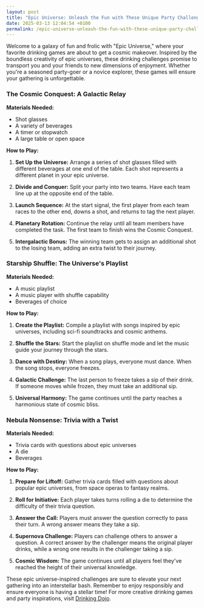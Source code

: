 ```yaml
---
layout: post
title: "Epic Universe: Unleash the Fun with These Unique Party Challenges"
date: 2025-03-13 12:04:54 +0100
permalink: /epic-universe-unleash-the-fun-with-these-unique-party-challenges/
---
```



Welcome to a galaxy of fun and frolic with "Epic Universe," where your favorite drinking games are about to get a cosmic makeover. Inspired by the boundless creativity of epic universes, these drinking challenges promise to transport you and your friends to new dimensions of enjoyment. Whether you're a seasoned party-goer or a novice explorer, these games will ensure your gathering is unforgettable.

### The Cosmic Conquest: A Galactic Relay

**Materials Needed:**

- Shot glasses
- A variety of beverages
- A timer or stopwatch
- A large table or open space

**How to Play:**

1. **Set Up the Universe:** Arrange a series of shot glasses filled with different beverages at one end of the table. Each shot represents a different planet in your epic universe.

2. **Divide and Conquer:** Split your party into two teams. Have each team line up at the opposite end of the table.

3. **Launch Sequence:** At the start signal, the first player from each team races to the other end, downs a shot, and returns to tag the next player. 

4. **Planetary Rotation:** Continue the relay until all team members have completed the task. The first team to finish wins the Cosmic Conquest.

5. **Intergalactic Bonus:** The winning team gets to assign an additional shot to the losing team, adding an extra twist to their journey.

### Starship Shuffle: The Universe's Playlist

**Materials Needed:**

- A music playlist
- A music player with shuffle capability
- Beverages of choice

**How to Play:**

1. **Create the Playlist:** Compile a playlist with songs inspired by epic universes, including sci-fi soundtracks and cosmic anthems.

2. **Shuffle the Stars:** Start the playlist on shuffle mode and let the music guide your journey through the stars.

3. **Dance with Destiny:** When a song plays, everyone must dance. When the song stops, everyone freezes.

4. **Galactic Challenge:** The last person to freeze takes a sip of their drink. If someone moves while frozen, they must take an additional sip.

5. **Universal Harmony:** The game continues until the party reaches a harmonious state of cosmic bliss.

### Nebula Nonsense: Trivia with a Twist

**Materials Needed:**

- Trivia cards with questions about epic universes
- A die
- Beverages

**How to Play:**

1. **Prepare for Liftoff:** Gather trivia cards filled with questions about popular epic universes, from space operas to fantasy realms.

2. **Roll for Initiative:** Each player takes turns rolling a die to determine the difficulty of their trivia question.

3. **Answer the Call:** Players must answer the question correctly to pass their turn. A wrong answer means they take a sip.

4. **Supernova Challenge:** Players can challenge others to answer a question. A correct answer by the challenger means the original player drinks, while a wrong one results in the challenger taking a sip.

5. **Cosmic Wisdom:** The game continues until all players feel they've reached the height of their universal knowledge.

These epic universe-inspired challenges are sure to elevate your next gathering into an interstellar bash. Remember to enjoy responsibly and ensure everyone is having a stellar time! For more creative drinking games and party inspirations, visit [Drinking Dojo](https://drinkingdojo.com).